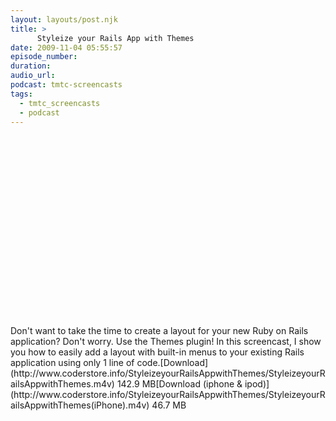 ```yaml
---
layout: layouts/post.njk
title: >
      Styleize your Rails App with Themes
date: 2009-11-04 05:55:57
episode_number: 
duration: 
audio_url: 
podcast: tmtc-screencasts
tags: 
  - tmtc_screencasts
  - podcast
---
```


<object width="540" height="304"><param name="allowfullscreen" value="true">
<param name="allowscriptaccess" value="always">
<param name="movie" value="http://vimeo.com/moogaloop.swf?clip_id=7428238&amp;server=vimeo.com&amp;show_title=0&amp;show_byline=0&amp;show_portrait=0&amp;color=00ADEF&amp;fullscreen=1">
<embed src="http://vimeo.com/moogaloop.swf?clip_id=7428238&amp;server=vimeo.com&amp;show_title=0&amp;show_byline=0&amp;show_portrait=0&amp;color=00ADEF&amp;fullscreen=1" type="application/x-shockwave-flash" allowfullscreen="true" allowscriptaccess="always" width="540" height="304"></embed></object>Don't want to take the time to create a layout for your new Ruby on Rails application? Don't worry. Use the Themes plugin! In this screencast, I show you how to easily add a layout with built-in menus to your existing Rails application using only 1 line of code.[Download](http://www.coderstore.info/StyleizeyourRailsAppwithThemes/StyleizeyourRailsAppwithThemes.m4v) 142.9 MB[Download (iphone & ipod)](http://www.coderstore.info/StyleizeyourRailsAppwithThemes/StyleizeyourRailsAppwithThemes(iPhone).m4v) 46.7 MB
